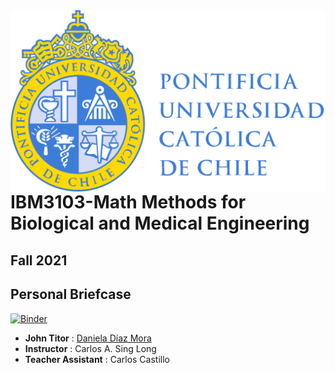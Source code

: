 <header>
<img src="./images/uc.png" alt="UC" align="left"/>
</header>
</br></br></br></br></br>

</br>
</br>

# IBM3103-Math Methods for Biological and Medical Engineering
## Fall 2021

## Personal Briefcase

[![Binder](https://mybinder.org/badge_logo.svg)](https://mybinder.org/v2/gh/aoguedao/mat281_portfolio_template/master?urlpath=lab)

* __John Titor__ :  [Daniela Díaz Mora](https://www.linkedin.com/in/williamhgates/)
* __Instructor__ :  Carlos A. Sing Long
* __Teacher Assistant__ :  Carlos Castillo
